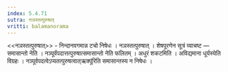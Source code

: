 ```yaml
---
index: 5.4.71
sutra: नञस्तत्पुरुषात्‌
vritti: balamanorama
---
```


<<नञस्तत्पुरुषात्>> - निन्दानवगमान्न टचो निषेधः । नञस्तत्पुरुषात् । शेषपूरणेन सूत्रं व्याचष्ट — समासान्तो नेति । नञ्पूर्वंपदात्तत्पुरुषात्समासान्तो नेति फलितम् । अधुरं शकटमिति । अविद्यमाना धूर्यस्येति विग्रहः । नञ्पूर्वपदत्वेऽप्यतत्पुरुषत्वात्ऋक्पू॑रिति समासान्तस्य न निषेधः । 